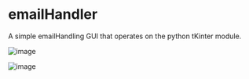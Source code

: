 # emailHandler
A simple emailHandling GUI that operates on the python tKinter module.

![image](https://user-images.githubusercontent.com/48932446/149220166-ae4d6ea6-8462-4cac-b7f3-4096aea241c7.png)

![image](https://user-images.githubusercontent.com/48932446/149220293-b40b5095-7e4c-4f25-9dc1-7d5ac326f911.png)


